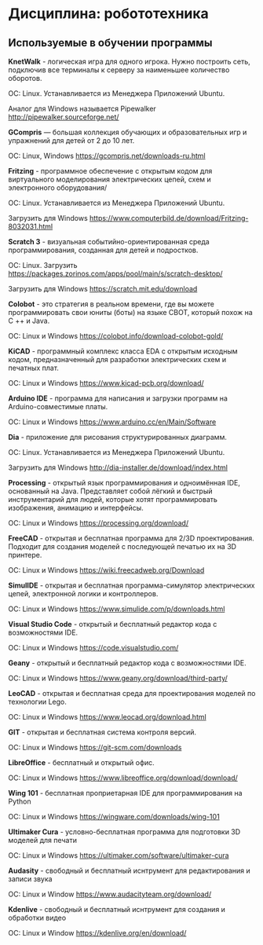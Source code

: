 # Дисциплина: робототехника

## Используемые в обучении программы

**KnetWalk** - логическая игра для одного игрока. Нужно построить сеть, подключив все терминалы к серверу за наименьшее количество оборотов. 

ОС: Linux. Устанавливается из Менеджера Приложений Ubuntu.

Аналог для Windows называется Pipewalker  http://pipewalker.sourceforge.net/



**GCompris** — большая коллекция обучающих и образовательных игр и упражнений для детей от 2 до 10 лет.

ОС: Linux, Windows https://gcompris.net/downloads-ru.html



**Fritzing** - программное обеспечение с открытым кодом для виртуального моделирования электрических цепей, схем и электронного оборудования/

ОС: Linux. Устанавливается из Менеджера Приложений Ubuntu.

Загрузить для Windows https://www.computerbild.de/download/Fritzing-8032031.html



**Scratch 3** - визуальная событийно-ориентированная среда программирования, созданная для детей и подростков.

ОС: Linux. Загрузить https://packages.zorinos.com/apps/pool/main/s/scratch-desktop/

Загрузить для Windows https://scratch.mit.edu/download



**Colobot** - это стратегия в реальном времени, где вы можете программировать свои юниты (боты) на языке CBOT, который похож на C ++ и Java.

ОС: Linux и Windows https://colobot.info/download-colobot-gold/



**KiCAD** - программный комплекс класса EDA с открытым исходным кодом, предназначенный для разработки электрических схем и печатных плат.

ОС: Linux и Windows https://www.kicad-pcb.org/download/



**Arduino IDE** - программа для написания и загрузки программ на Arduino-совместимые платы.

ОС: Linux и Windows https://www.arduino.cc/en/Main/Software



**Dia** - приложение для рисования структурированных диаграмм.

ОС: Linux. Устанавливается из Менеджера Приложений Ubuntu.

Загрузить для Windows http://dia-installer.de/download/index.html



**Processing** - открытый язык программирования и одноимённая IDE, основанный на Java. Представляет собой лёгкий и быстрый инструментарий для людей, которые хотят программировать изображения, анимацию и интерфейсы.

ОС: Linux и Windows https://processing.org/download/



**FreeCAD** - открытая и бесплатная программа для 2/3D проектирования. Подходит для создания моделей с последующей печатью их на 3D принтере.

ОС: Linux и Windows https://wiki.freecadweb.org/Download



**SimulIDE** - открытая и бесплатная программа-симулятор электрических цепей, электронной логики и контроллеров.

ОС: Linux и Windows https://www.simulide.com/p/downloads.html



**Visual Studio Code** - открытый и бесплатный редактор кода с возможностями IDE.

ОС: Linux и Windows https://code.visualstudio.com/



**Geany** - открытый и бесплатный редактор кода с возможностями IDE.

ОС: Linux и Windows https://www.geany.org/download/third-party/



**LeoCAD** - открытая и бесплатная среда для проектирования моделей по технологии Lego.

ОС: Linux и Windows https://www.leocad.org/download.html



**GIT** - открытая и бесплатная система контроля версий.

ОС: Linux и Windows https://git-scm.com/downloads



**LibreOffice** - бесплатный и открытый офис.

ОС: Linux и Windows https://www.libreoffice.org/download/download/



**Wing 101** - бесплатная проприетарная IDE для программирования на Python

ОС: Linux и Windows https://wingware.com/downloads/wing-101

**Ultimaker Cura** - условно-бесплатная программа для подготовки 3D моделей для печати

ОС: Linux и Windows https://ultimaker.com/software/ultimaker-cura

**Audasity** - свободный и бесплатный иснтрумент для редактирования и записи звука

ОС: Linux и Window https://www.audacityteam.org/download/

**Kdenlive** -  свободный и бесплатный иснтрумент для создания и обработки видео

ОС: Linux и Window https://kdenlive.org/en/download/

